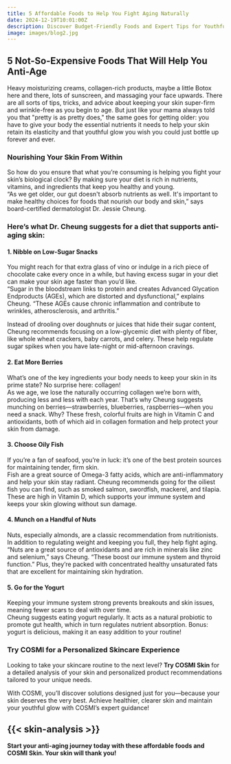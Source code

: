 ```yaml
---
title: 5 Affordable Foods to Help You Fight Aging Naturally
date: 2024-12-19T10:01:00Z
description: Discover Budget-Friendly Foods and Expert Tips for Youthful, Radiant Skin
image: images/blog2.jpg
---
```

## 5 Not-So-Expensive Foods That Will Help You Anti-Age  

Heavy moisturizing creams, collagen-rich products, maybe a little Botox here and there, lots of sunscreen, and massaging your face upwards. There are all sorts of tips, tricks, and advice about keeping your skin super-firm and wrinkle-free as you begin to age. But just like your mama always told you that "pretty is as pretty does," the same goes for getting older: you have to give your body the essential nutrients it needs to help your skin retain its elasticity and that youthful glow you wish you could just bottle up forever and ever.   

### Nourishing Your Skin From Within  
So how do you ensure that what you’re consuming is helping you fight your skin’s biological clock? By making sure your diet is rich in nutrients, vitamins, and ingredients that keep you healthy and young.  
“As we get older, our gut doesn't absorb nutrients as well. It's important to make healthy choices for foods that nourish our body and skin,” says board-certified dermatologist Dr. Jessie Cheung.  

### Here’s what Dr. Cheung suggests for a diet that supports anti-aging skin:  

#### 1. Nibble on Low-Sugar Snacks  
You might reach for that extra glass of vino or indulge in a rich piece of chocolate cake every once in a while, but having excess sugar in your diet can make your skin age faster than you’d like.  
“Sugar in the bloodstream links to protein and creates Advanced Glycation Endproducts (AGEs), which are distorted and dysfunctional,” explains Cheung. “These AGEs cause chronic inflammation and contribute to wrinkles, atherosclerosis, and arthritis.”  

Instead of drooling over doughnuts or juices that hide their sugar content, Cheung recommends focusing on a low-glycemic diet with plenty of fiber, like whole wheat crackers, baby carrots, and celery. These help regulate sugar spikes when you have late-night or mid-afternoon cravings.  

#### 2. Eat More Berries  
What’s one of the key ingredients your body needs to keep your skin in its prime state? No surprise here: collagen!  
As we age, we lose the naturally occurring collagen we’re born with, producing less and less with each year. That’s why Cheung suggests munching on berries—strawberries, blueberries, raspberries—when you need a snack. Why? These fresh, colorful fruits are high in Vitamin C and antioxidants, both of which aid in collagen formation and help protect your skin from damage.  

#### 3. Choose Oily Fish  
If you’re a fan of seafood, you’re in luck: it’s one of the best protein sources for maintaining tender, firm skin.  
Fish are a great source of Omega-3 fatty acids, which are anti-inflammatory and help your skin stay radiant. Cheung recommends going for the oiliest fish you can find, such as smoked salmon, swordfish, mackerel, and tilapia. These are high in Vitamin D, which supports your immune system and keeps your skin glowing without sun damage.  

#### 4. Munch on a Handful of Nuts  
Nuts, especially almonds, are a classic recommendation from nutritionists. In addition to regulating weight and keeping you full, they help fight aging.  
“Nuts are a great source of antioxidants and are rich in minerals like zinc and selenium,” says Cheung. “These boost our immune system and thyroid function.” Plus, they’re packed with concentrated healthy unsaturated fats that are excellent for maintaining skin hydration.  

#### 5. Go for the Yogurt  
Keeping your immune system strong prevents breakouts and skin issues, meaning fewer scars to deal with over time.  
Cheung suggests eating yogurt regularly. It acts as a natural probiotic to promote gut health, which in turn regulates nutrient absorption. Bonus: yogurt is delicious, making it an easy addition to your routine!  

### Try COSMI for a Personalized Skincare Experience  
Looking to take your skincare routine to the next level? **Try COSMI Skin** for a detailed analysis of your skin and personalized product recommendations tailored to your unique needs.  

With COSMI, you’ll discover solutions designed just for you—because your skin deserves the very best. Achieve healthier, clearer skin and maintain your youthful glow with COSMI’s expert guidance!  

{{< skin-analysis >}}
---  
**Start your anti-aging journey today with these affordable foods and COSMI Skin. Your skin will thank you!**  
